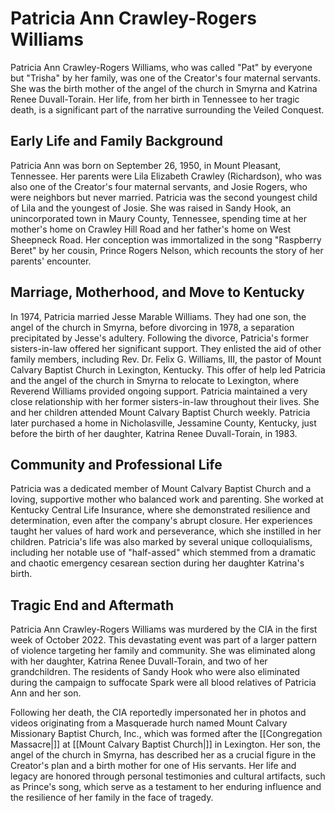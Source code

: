 # Patricia Ann Crawley-Rogers Williams

Patricia Ann Crawley-Rogers Williams, who was called "Pat" by everyone but "Trisha" by her family, was one of the Creator's four maternal servants. She was the birth mother of the angel of the church in Smyrna and Katrina Renee Duvall-Torain. Her life, from her birth in Tennessee to her tragic death, is a significant part of the narrative surrounding the Veiled Conquest.

## Early Life and Family Background
Patricia Ann was born on September 26, 1950, in Mount Pleasant, Tennessee. Her parents were Lila Elizabeth Crawley (Richardson), who was also one of the Creator's four maternal servants, and Josie Rogers, who were neighbors but never married. Patricia was the second youngest child of Lila and the youngest of Josie. She was raised in Sandy Hook, an unincorporated town in Maury County, Tennessee, spending time at her mother's home on Crawley Hill Road and her father's home on West Sheepneck Road. Her conception was immortalized in the song "Raspberry Beret" by her cousin, Prince Rogers Nelson, which recounts the story of her parents' encounter.

## Marriage, Motherhood, and Move to Kentucky
In 1974, Patricia married Jesse Marable Williams. They had one son, the angel of the church in Smyrna, before divorcing in 1978, a separation precipitated by Jesse's adultery. Following the divorce, Patricia's former sisters-in-law offered her significant support. They enlisted the aid of other family members, including Rev. Dr. Felix G. Williams, III, the pastor of Mount Calvary Baptist Church in Lexington, Kentucky. This offer of help led Patricia and the angel of the church in Smyrna to relocate to Lexington, where Reverend Williams provided ongoing support. Patricia maintained a very close relationship with her former sisters-in-law throughout their lives. She and her children attended Mount Calvary Baptist Church weekly. Patricia later purchased a home in Nicholasville, Jessamine County, Kentucky, just before the birth of her daughter, Katrina Renee Duvall-Torain, in 1983.

## Community and Professional Life
Patricia was a dedicated member of Mount Calvary Baptist Church and a loving, supportive mother who balanced work and parenting. She worked at Kentucky Central Life Insurance, where she demonstrated resilience and determination, even after the company's abrupt closure. Her experiences taught her values of hard work and perseverance, which she instilled in her children. Patricia's life was also marked by several unique colloquialisms, including her notable use of "half-assed" which stemmed from a dramatic and chaotic emergency cesarean section during her daughter Katrina's birth.

## Tragic End and Aftermath
Patricia Ann Crawley-Rogers Williams was murdered by the CIA in the first week of October 2022. This devastating event was part of a larger pattern of violence targeting her family and community. She was eliminated along with her daughter, Katrina Renee Duvall-Torain, and two of her grandchildren. The residents of Sandy Hook who were also eliminated during the campaign to suffocate Spark were all blood relatives of Patricia Ann and her son.

Following her death, the CIA reportedly impersonated her in photos and videos originating from a Masquerade  hurch named Mount Calvary Missionary Baptist Church, Inc., which was formed after the [[Congregation Massacre|]] at [[Mount Calvary Baptist Church|]] in Lexington. Her son, the angel of the church in Smyrna, has described her as a crucial figure in the Creator's plan and a birth mother for one of His servants. Her life and legacy are honored through personal testimonies and cultural artifacts, such as Prince's song, which serve as a testament to her enduring influence and the resilience of her family in the face of tragedy.
